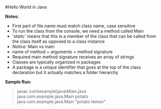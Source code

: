 #Hello World in Java

__Notes:__  
* First part of file name must match class name, case sensitive
* To run the class from the console, we need a method called Main
* 'static' means that this is a member of the class that can be called from the class itself as opposed to a class instance
* *Notice:* Main vs main
* name of method + arguments = method signature
* Required main method signature receives an array of strings
* Classes are typically organized in packages
* A package is a unique identifier that goes at the top of the class declaration but it actually matches a folder hierarchy

__Sample Run:__  
> javac com\example\java\Main.java  
> java com.example.java.Main potato  
> java com.example.java.Main "potato lemon"
